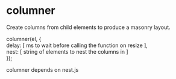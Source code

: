 columner
========
Create columns from child elements to produce a masonry layout.
<p>
columner(el, { <br/>
  delay: [ ms to wait before calling the function on resize ], <br/>
  nest: [ string of elements to nest the columns in ] <br/>
}); <br/>
</p>

columner depends on nest.js
